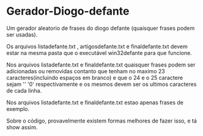 # Gerador-Diogo-defante
Um gerador aleatorio de frases do diogo defante (quaisquer frases podem ser usadas).

  Os arquivos listadefante.txt , artigosdefante.txt e finaldefante.txt devem estar na mesma pasta que o executável win32defante para que funcione.
  
  Nos arquivos listadefante.txt e finaldefante.txt quaisquer frases podem ser adicionadas ou removidas contanto que tenham no maximo 23 caracteres(incluindo espaços em branco) e que o 24 e o 25 caractere sejam '\' '0' respectivamente e os mesmos devem ser os ultimos caracteres de cada linha.
  
  Nos arquivos listadefante.txt e finaldefante.txt estao apenas frases de exemplo.
  
  Sobre o código, provavelmente existem formas melhores de fazer isso, e tá show assim.
